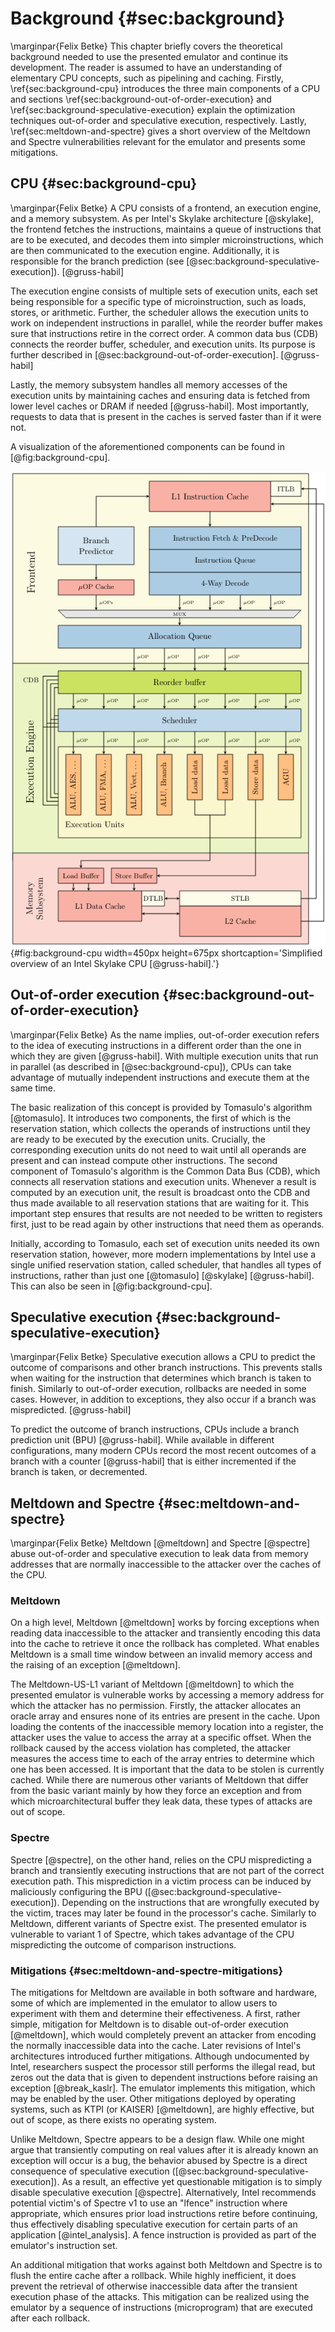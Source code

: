 # Background {#sec:background}
\marginpar{Felix Betke}
This chapter briefly covers the theoretical background needed to use the presented emulator and continue its development. The reader is assumed to have an understanding of elementary CPU concepts, such as pipelining and caching.
Firstly, \ref{sec:background-cpu} introduces the three main components of a CPU and sections \ref{sec:background-out-of-order-execution} and \ref{sec:background-speculative-execution} explain the optimization techniques out-of-order and speculative execution, respectively. Lastly, \ref{sec:meltdown-and-spectre} gives a short overview of the Meltdown and Spectre vulnerabilities relevant for the emulator and presents some mitigations.

## CPU {#sec:background-cpu}
\marginpar{Felix Betke}
A CPU consists of a frontend, an execution engine, and a memory subsystem. As per Intel's Skylake architecture [@skylake], the frontend fetches the instructions, maintains a queue of instructions that are to be executed, and decodes them into simpler microinstructions, which are then communicated to the execution engine. Additionally, it is responsible for the branch prediction (see [@sec:background-speculative-execution]). [@gruss-habil]

The execution engine consists of multiple sets of execution units, each set being responsible for a specific type of microinstruction, such as loads, stores, or arithmetic. Further, the scheduler allows the execution units to work on independent instructions in parallel, while the reorder buffer makes sure that instructions retire in the correct order. A common data bus (CDB) connects the reorder buffer, scheduler, and execution units. Its purpose is further described in [@sec:background-out-of-order-execution]. [@gruss-habil]

Lastly, the memory subsystem handles all memory accesses of the execution units by maintaining caches and ensuring data is fetched from lower level caches or DRAM if needed [@gruss-habil]. Most importantly, requests to data that is present in the caches is served faster than if it were not.

A visualization of the aforementioned components can be found in [@fig:background-cpu].

![Simplified overview an Intel Skylake CPU [@gruss-habil, fig. 2.1]. For the memory subsystem, detailed knowledge of the load and store buffers, as well as the TLBs, is not required. The same applies to the allocation queue of the frontend.](fig/cpu.png){#fig:background-cpu width=450px height=675px shortcaption='Simplified overview of an Intel Skylake CPU [@gruss-habil].'}

## Out-of-order execution {#sec:background-out-of-order-execution}
\marginpar{Felix Betke}
As the name implies, out-of-order execution refers to the idea of executing instructions in a different order than the one in which they are given [@gruss-habil]. With multiple execution units that run in parallel (as described in [@sec:background-cpu]), CPUs can take advantage of mutually independent instructions and execute them at the same time.

The basic realization of this concept is provided by Tomasulo's algorithm [@tomasulo]. It introduces two components, the first of which is the reservation station, which collects the operands of instructions until they are ready to be executed by the execution units. Crucially, the corresponding execution units do not need to wait until all operands are present and can instead compute other instructions. The second component of Tomasulo's algorithm is the Common Data Bus (CDB), which connects all reservation stations and execution units. Whenever a result is computed by an execution unit, the result is broadcast onto the CDB and thus made available to all reservation stations that are waiting for it. This important step ensures that results are not needed to be written to registers first, just to be read again by other instructions that need them as operands.

Initially, according to Tomasulo, each set of execution units needed its own reservation station, however, more modern implementations by Intel use a single unified reservation station, called scheduler, that handles all types of instructions, rather than just one [@tomasulo] [@skylake] [@gruss-habil]. This can also be seen in [@fig:background-cpu].

## Speculative execution {#sec:background-speculative-execution}
\marginpar{Felix Betke}
Speculative execution allows a CPU to predict the outcome of comparisons and other branch instructions. This prevents stalls when waiting for the instruction that determines which branch is taken to finish. Similarly to out-of-order execution, rollbacks are needed in some cases. However, in addition to exceptions, they also occur if a branch was mispredicted. [@gruss-habil]

To predict the outcome of branch instructions, CPUs include a branch prediction unit (BPU) [@gruss-habil]. While available in different configurations, many modern CPUs record the most recent outcomes of a branch with a counter [@gruss-habil] that is either incremented if the branch is taken, or decremented.

## Meltdown and Spectre {#sec:meltdown-and-spectre}
\marginpar{Felix Betke}
Meltdown [@meltdown] and Spectre [@spectre] abuse out-of-order and speculative execution to leak data from memory addresses that are normally inaccessible to the attacker over the caches of the CPU.

### Meltdown
On a high level, Meltdown [@meltdown] works by forcing exceptions when reading data inaccessible to the attacker and transiently encoding this data into the cache to retrieve it once the rollback has completed. What enables Meltdown is a small time window between an invalid memory access and the raising of an exception [@meltdown].

The Meltdown-US-L1 variant of Meltdown [@meltdown] to which the presented emulator is vulnerable works by accessing a memory address for which the attacker has no permission. Firstly, the attacker allocates an oracle array and ensures none of its entries are present in the cache. Upon loading the contents of the inaccessible memory location into a register, the attacker uses the value to access the array at a specific offset. When the rollback caused by the access violation has completed, the attacker measures the access time to each of the array entries to determine which one has been accessed. It is important that the data to be stolen is currently cached. While there are numerous other variants of Meltdown that differ from the basic variant mainly by how they force an exception and from which microarchitectural buffer they leak data, these types of attacks are out of scope.

### Spectre
Spectre [@spectre], on the other hand, relies on the CPU mispredicting a branch and transiently executing instructions that are not part of the correct execution path. This misprediction in a victim process can be induced by maliciously configuring the BPU ([@sec:background-speculative-execution]). Depending on the instructions that are wrongfully executed by the victim, traces may later be found in the processor's cache. Similarly to Meltdown, different variants of Spectre exist. The presented emulator is vulnerable to variant 1 of Spectre, which takes advantage of the CPU mispredicting the outcome of comparison instructions.

### Mitigations {#sec:meltdown-and-spectre-mitigations}
The mitigations for Meltdown are available in both software and hardware, some of which are implemented in the emulator to allow users to experiment with them and determine their effectiveness. A first, rather simple, mitigation for Meltdown is to disable out-of-order execution [@meltdown], which would completely prevent an attacker from encoding the normally inaccessible data into the cache. Later revisions of Intel's architectures introduced further mitigations. Although undocumented by Intel, researchers suspect the processor still performs the illegal read, but zeros out the data that is given to dependent instructions before raising an exception [@break_kaslr]. The emulator implements this mitigation, which may be enabled by the user. Other mitigations deployed by operating systems, such as KTPI (or KAISER) [@meltdown], are highly effective, but out of scope, as there exists no operating system.

Unlike Meltdown, Spectre appears to be a design flaw. While one might argue that transiently computing on real values after it is already known an exception will occur is a bug, the behavior abused by Spectre is a direct consequence of speculative execution ([@sec:background-speculative-execution]). As a result, an effective yet questionable mitigation is to simply disable speculative execution [@spectre]. Alternatively, Intel recommends potential victim's of Spectre v1 to use an "lfence" instruction where appropriate, which ensures prior load instructions retire before continuing, thus effectively disabling speculative execution for certain parts of an application [@intel_analysis]. A fence instruction is provided as part of the emulator's instruction set.

An additional mitigation that works against both Meltdown and Spectre is to flush the entire cache after a rollback. While highly inefficient, it does prevent the retrieval of otherwise inaccessible data after the transient execution phase of the attacks. This mitigation can be realized using the emulator by a sequence of instructions (microprogram) that are executed after each rollback.
